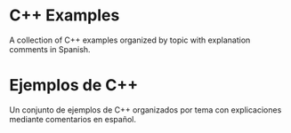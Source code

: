 # C++ Examples
A collection of C++ examples organized by topic with explanation comments in Spanish.
# Ejemplos de C++
Un conjunto de ejemplos de C++ organizados por tema con explicaciones mediante comentarios en español.
